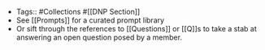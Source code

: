 - Tags:: #Collections #[[DNP Section]]
- See [[Prompts]] for a curated prompt library 
- Or sift through the references to [[Questions]] or [[Q]]s to take a stab at answering an open question posed by a member. 
